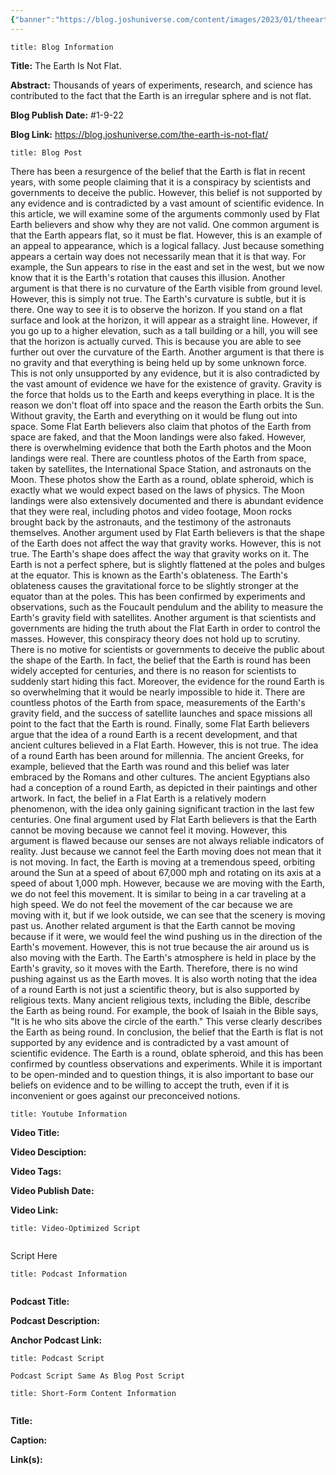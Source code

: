 ```yaml
---
{"banner":"https://blog.joshuniverse.com/content/images/2023/01/theearthisnotflat.png","banner_x":0.5,"dg-publish":true,"permalink":"/blog/the-earth-is-not-flat/","dgPassFrontmatter":true,"noteIcon":"","created":"","updated":""}
---
```


```ad-info
title: Blog Information
```

**Title:** The Earth Is Not Flat.

**Abstract:** Thousands of years of experiments, research, and science has contributed to the fact that the Earth is an irregular sphere and is not flat.

**Blog Publish Date:** #1-9-22

**Blog Link:** https://blog.joshuniverse.com/the-earth-is-not-flat/

```ad-abstract
title: Blog Post
```

There has been a resurgence of the belief that the Earth is flat in recent years, with some people claiming that it is a conspiracy by scientists and governments to deceive the public. However, this belief is not supported by any evidence and is contradicted by a vast amount of scientific evidence. In this article, we will examine some of the arguments commonly used by Flat Earth believers and show why they are not valid.
One common argument is that the Earth appears flat, so it must be flat. However, this is an example of an appeal to appearance, which is a logical fallacy. Just because something appears a certain way does not necessarily mean that it is that way. For example, the Sun appears to rise in the east and set in the west, but we now know that it is the Earth's rotation that causes this illusion.
Another argument is that there is no curvature of the Earth visible from ground level. However, this is simply not true. The Earth's curvature is subtle, but it is there. One way to see it is to observe the horizon. If you stand on a flat surface and look at the horizon, it will appear as a straight line. However, if you go up to a higher elevation, such as a tall building or a hill, you will see that the horizon is actually curved. This is because you are able to see further out over the curvature of the Earth.
Another argument is that there is no gravity and that everything is being held up by some unknown force. This is not only unsupported by any evidence, but it is also contradicted by the vast amount of evidence we have for the existence of gravity. Gravity is the force that holds us to the Earth and keeps everything in place. It is the reason we don't float off into space and the reason the Earth orbits the Sun. Without gravity, the Earth and everything on it would be flung out into space.
Some Flat Earth believers also claim that photos of the Earth from space are faked, and that the Moon landings were also faked. However, there is overwhelming evidence that both the Earth photos and the Moon landings were real. There are countless photos of the Earth from space, taken by satellites, the International Space Station, and astronauts on the Moon. These photos show the Earth as a round, oblate spheroid, which is exactly what we would expect based on the laws of physics. The Moon landings were also extensively documented and there is abundant evidence that they were real, including photos and video footage, Moon rocks brought back by the astronauts, and the testimony of the astronauts themselves.
Another argument used by Flat Earth believers is that the shape of the Earth does not affect the way that gravity works. However, this is not true. The Earth's shape does affect the way that gravity works on it. The Earth is not a perfect sphere, but is slightly flattened at the poles and bulges at the equator. This is known as the Earth's oblateness. The Earth's oblateness causes the gravitational force to be slightly stronger at the equator than at the poles. This has been confirmed by experiments and observations, such as the Foucault pendulum and the ability to measure the Earth's gravity field with satellites.
Another argument is that scientists and governments are hiding the truth about the Flat Earth in order to control the masses. However, this conspiracy theory does not hold up to scrutiny. There is no motive for scientists or governments to deceive the public about the shape of the Earth. In fact, the belief that the Earth is round has been widely accepted for centuries, and there is no reason for scientists to suddenly start hiding this fact. Moreover, the evidence for the round Earth is so overwhelming that it would be nearly impossible to hide it. There are countless photos of the Earth from space, measurements of the Earth's gravity field, and the success of satellite launches and space missions all point to the fact that the Earth is round.
Finally, some Flat Earth believers argue that the idea of a round Earth is a recent development, and that ancient cultures believed in a Flat Earth. However, this is not true. The idea of a round Earth has been around for millennia. The ancient Greeks, for example, believed that the Earth was round and this belief was later embraced by the Romans and other cultures. The ancient Egyptians also had a conception of a round Earth, as depicted in their paintings and other artwork. In fact, the belief in a Flat Earth is a relatively modern phenomenon, with the idea only gaining significant traction in the last few centuries.
One final argument used by Flat Earth believers is that the Earth cannot be moving because we cannot feel it moving. However, this argument is flawed because our senses are not always reliable indicators of reality. Just because we cannot feel the Earth moving does not mean that it is not moving. In fact, the Earth is moving at a tremendous speed, orbiting around the Sun at a speed of about 67,000 mph and rotating on its axis at a speed of about 1,000 mph. However, because we are moving with the Earth, we do not feel this movement. It is similar to being in a car traveling at a high speed. We do not feel the movement of the car because we are moving with it, but if we look outside, we can see that the scenery is moving past us.
Another related argument is that the Earth cannot be moving because if it were, we would feel the wind pushing us in the direction of the Earth's movement. However, this is not true because the air around us is also moving with the Earth. The Earth's atmosphere is held in place by the Earth's gravity, so it moves with the Earth. Therefore, there is no wind pushing against us as the Earth moves.
It is also worth noting that the idea of a round Earth is not just a scientific theory, but is also supported by religious texts. Many ancient religious texts, including the Bible, describe the Earth as being round. For example, the book of Isaiah in the Bible says, "It is he who sits above the circle of the earth." This verse clearly describes the Earth as being round.
In conclusion, the belief that the Earth is flat is not supported by any evidence and is contradicted by a vast amount of scientific evidence. The Earth is a round, oblate spheroid, and this has been confirmed by countless observations and experiments. While it is important to be open-minded and to question things, it is also important to base our beliefs on evidence and to be willing to accept the truth, even if it is inconvenient or goes against our preconceived notions.

```ad-info
title: Youtube Information
```

**Video Title:**

**Video Desciption:**

**Video Tags:**

**Video Publish Date:**

**Video Link:**

```ad-abstract
title: Video-Optimized Script


```

Script Here

```ad-info
title: Podcast Information


```

**Podcast Title:**

**Podcast Description:**

**Anchor Podcast Link:**

```ad-info
title: Podcast Script

Podcast Script Same As Blog Post Script

```


```ad-info
title: Short-Form Content Information


```

**Title:**

**Caption:**

**Link(s):**


